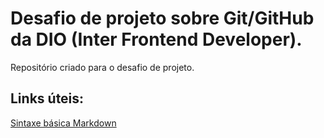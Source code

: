# Desafio de projeto sobre Git/GitHub da DIO (Inter Frontend Developer).
Repositório criado para o desafio de projeto.

## Links úteis:
[Sintaxe básica Markdown](https://www.markdownguide.org/basic-syntax/)
